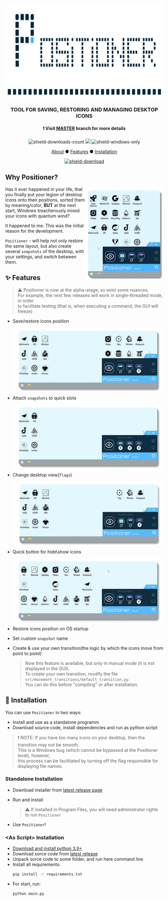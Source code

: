 <div align="center">

<img src="./distribution/main/positioner_top_banner.svg" alt="Positioner header logo" height=300/>

### TOOL FOR SAVING, RESTORING AND MANAGING DESKTOP ICONS

#### ❗ Visit [MASTER](../) branch for more details

![shield-downloads-count]
![](https://img.shields.io/github/v/release/s0d3s/Positioner?include_prereleases)
![shield-windows-only]

[About](#why-positioner) ● 
[Features](#-features) ● 
[Installation](#-installation)
  
[![shield-download]](../../releases/latest)
</div>

## Why Positioner?

<img align="right" src="./distribution/main/main_presentation.gif" width="250" height="300"/>
<div align="left">
  
Has it ever happened in your life, that you finally put your legion of desktop icons onto their positions, sorted them by meaning/color, **BUT** at the next start, Windows treacherously mixed your icons with quantum wind?

It happened to me. This was the initial reason for the development.

`Positioner` - will help not only restore the same layout, but also create several `snapshots` of the desktop, with your settings, and switch between them.
</div>


## ✨ Features

> ⚠ Positioner is now at the alpha-stage, so exist some nuances.<br>
> For example, the next few releases will work in single-threaded mode, in order<br>to facilitate testing (that is, when executing a command, the GUI will freeze)

* Save/restore icons position

  <img height="200" width="500" align="center" src="./distribution/main/exmp_save_restore.gif"/>
  
* Attach `snapshots` to quick slots

  <img height="200" width="500" align="center" src="./distribution/main/exmp_attach_to_slot.gif"/>
  
* Change desktop view(`flags`)

  <img height="200" width="500" align="center" src="./distribution/main/exmp_desktop_flags.gif"/>
  
* Quick button for hide\show icons

  <img height="200" width="500" align="center" src="./distribution/main/exmp_hide_show.gif"/>
  
* Restore icons position on OS startup

* Set custom `snapshot` name
  
* Create & use your own transition(the logic by which the icons move from point to point)
  > Now this feature is available, but only in manual mode (it is not displayed in the GUI).<br>
  > To create your own transition, modify the file `src/movement_transitions/default_transition.py`.<br>
  > You can do this before "compiling" or after installation.

## 💽 Installation

You can use `Positioner` in two ways:
 - Install and use as a standalone programm
 - Download source code, install dependencies and run as python script

> ❗ NOTE:
>   If you have too many icons on your desktop, then the transition may not be smooth.<br>
>   This is a Windows bug (which cannot be bypassed at the Positioner level), however,<br>
>   this process can be facilitated by turning off the flag responsible for displaying file names.


### Standalone Installation

 - Download installer from [latest release page](../../releases/latest)
 - Run and install
   > ⚠ If installed in Program Files, you will need administrator rights to run `Positioner`

 - Use `Positioner`!

### &lt;As Script&gt; Installation

 - [Download and install python 3.9+](https://www.python.org/)
 - Download sorce code from [latest release](../../releases/latest)
 - Unpack sorce code to some folder, and run here command line
 - Install all requirements:
   ```bash
   pip install -r requirements.txt
   ```
 - For start, run:
   ```bash
   python main.py
   ```

  

[cat]: https://cataas.com/cat/says/Positioner
[shield-downloads-count]: https://img.shields.io/github/downloads/s0d3s/Positioner/total?cacheSeconds=1800
[shield-windows-only]: https://img.shields.io/badge/-Windows%20only-555?logoWidth=40&logo=windows&logoColor=0078D6
[shield-download]: https://img.shields.io/badge/%E2%80%8C[Latest]-Download-green?style=for-the-badge&logo=data:image/svg+xml;base64,PD94bWwgdmVyc2lvbj0iMS4wIiBlbmNvZGluZz0idXRmLTgiPz4NCjxzdmcgdmlld0JveD0iMCAwIDI0IDI0IiBmaWxsPSJub25lIiB4bWxucz0iaHR0cDovL3d3dy53My5vcmcvMjAwMC9zdmciPg0KPHBhdGggZD0iTTYgMjFIMThNMTIgM1YxN00xMiAxN0wxNyAxMk0xMiAxN0w3IDEyIiBzdHJva2U9IiM5N2NhMDAiIHN0cm9rZS13aWR0aD0iNCIgc3Ryb2tlLWxpbmVjYXA9InJvdW5kIiBzdHJva2UtbGluZWpvaW49InJvdW5kIi8+DQo8L3N2Zz4=
